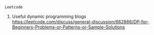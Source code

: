     Leetcode

1) Useful dynamic programming blogs
https://leetcode.com/discuss/general-discussion/662866/DP-for-Beginners-Problems-or-Patterns-or-Sample-Solutions
